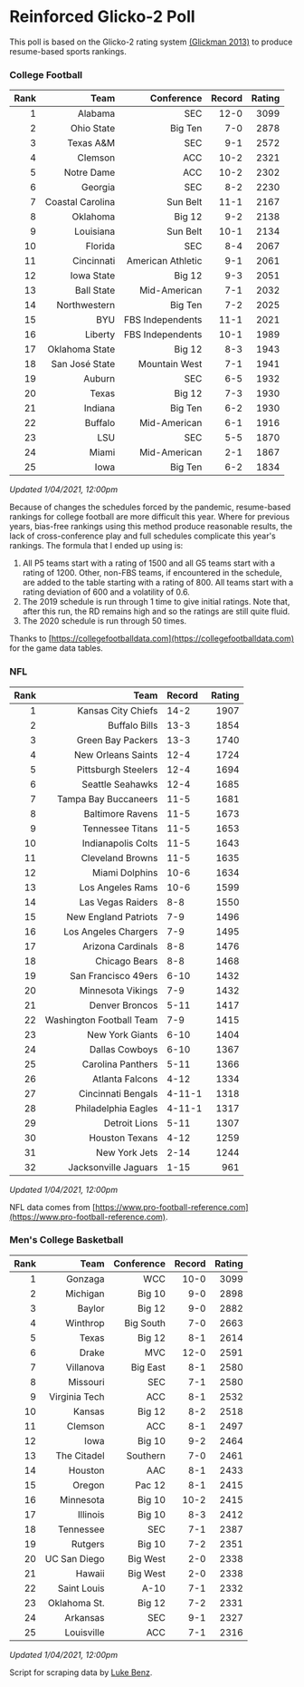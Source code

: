 # Reinforced Glicko-2 Poll

This poll is based on the Glicko-2 rating system [\(Glickman 2013\)](http://glicko.net/glicko/glicko2.pdf) to produce resume-based sports rankings.

### College Football
| Rank  | Team                 | Conference           | Record   | Rating |
| ---:  | ---:                 | ---:                 | ---:     | ---:   |
| 1     | Alabama              | SEC                  | 12-0     | 3099   |
| 2     | Ohio State           | Big Ten              | 7-0      | 2878   |
| 3     | Texas A&M            | SEC                  | 9-1      | 2572   |
| 4     | Clemson              | ACC                  | 10-2     | 2321   |
| 5     | Notre Dame           | ACC			      | 10-2     | 2302   |
| 6     | Georgia              | SEC                  | 8-2      | 2230   |
| 7     | Coastal Carolina     | Sun Belt             | 11-1     | 2167   |
| 8     | Oklahoma             | Big 12               | 9-2      | 2138   |
| 9     | Louisiana            | Sun Belt             | 10-1     | 2134   |
| 10    | Florida              | SEC                  | 8-4      | 2067   |
| 11    | Cincinnati           | American Athletic    | 9-1      | 2061   |
| 12    | Iowa State           | Big 12               | 9-3      | 2051   |
| 13    | Ball State           | Mid-American         | 7-1      | 2032   |
| 14    | Northwestern         | Big Ten              | 7-2      | 2025   |
| 15    | BYU                  | FBS Independents     | 11-1     | 2021   |
| 16    | Liberty              | FBS Independents     | 10-1     | 1989   |
| 17    | Oklahoma State       | Big 12               | 8-3      | 1943   |
| 18    | San José State       | Mountain West        | 7-1      | 1941   |
| 19    | Auburn               | SEC                  | 6-5      | 1932   |
| 20    | Texas                | Big 12               | 7-3      | 1930   |
| 21    | Indiana              | Big Ten              | 6-2      | 1930   |
| 22    | Buffalo              | Mid-American         | 6-1      | 1916   |
| 23    | LSU                  | SEC                  | 5-5      | 1870   |
| 24    | Miami		           | Mid-American         | 2-1      | 1867   |
| 25    | Iowa                 | Big Ten              | 6-2      | 1834   |
_Updated 1/04/2021, 12:00pm_

Because of changes the schedules forced by the pandemic, resume-based rankings for college football are more difficult this year. Where for previous years, bias-free rankings using this method produce reasonable results, the lack of cross-conference play and full schedules complicate this year's rankings. The formula that I ended up using is:

1. All P5 teams start with a rating of 1500 and all G5 teams start with a rating of 1200. Other, non-FBS teams, if encountered in the schedule, are added to the table starting with a rating of 800. All teams start with a rating deviation of 600 and a volatility of 0.6.
2. The 2019 schedule is run through 1 time to give initial ratings. Note that, after this run, the RD remains high and so the ratings are still quite fluid.
3. The 2020 schedule is run through 50 times.

Thanks to [https://collegefootballdata.com](https://collegefootballdata.com) for the game data tables.

### NFL
| Rank  | Team                       | Record   | Rating |
| ---:  | ---:                       | :---     | ---:   |
| 1     | Kansas City Chiefs         | 14-2     | 1907   |
| 2     | Buffalo Bills              | 13-3     | 1854   |
| 3     | Green Bay Packers          | 13-3     | 1740   |
| 4     | New Orleans Saints         | 12-4     | 1724   |
| 5     | Pittsburgh Steelers        | 12-4     | 1694   |
| 6     | Seattle Seahawks           | 12-4     | 1685   |
| 7     | Tampa Bay Buccaneers       | 11-5     | 1681   |
| 8     | Baltimore Ravens           | 11-5     | 1673   |
| 9     | Tennessee Titans           | 11-5     | 1653   |
| 10    | Indianapolis Colts         | 11-5     | 1643   |
| 11    | Cleveland Browns           | 11-5     | 1635   |
| 12    | Miami Dolphins             | 10-6     | 1634   |
| 13    | Los Angeles Rams           | 10-6     | 1599   |
| 14    | Las Vegas Raiders          | 8-8      | 1550   |
| 15    | New England Patriots       | 7-9      | 1496   |
| 16    | Los Angeles Chargers       | 7-9      | 1495   |
| 17    | Arizona Cardinals          | 8-8      | 1476   |
| 18    | Chicago Bears              | 8-8      | 1468   |
| 19    | San Francisco 49ers        | 6-10     | 1432   |
| 20    | Minnesota Vikings          | 7-9      | 1432   |
| 21    | Denver Broncos             | 5-11     | 1417   |
| 22    | Washington Football Team   | 7-9      | 1415   |
| 23    | New York Giants            | 6-10     | 1404   |
| 24    | Dallas Cowboys             | 6-10     | 1367   |
| 25    | Carolina Panthers          | 5-11     | 1366   |
| 26    | Atlanta Falcons            | 4-12     | 1334   |
| 27    | Cincinnati Bengals         | 4-11-1   | 1318   |
| 28    | Philadelphia Eagles        | 4-11-1   | 1317   |
| 29    | Detroit Lions              | 5-11     | 1307   |
| 30    | Houston Texans             | 4-12     | 1259   |
| 31    | New York Jets              | 2-14     | 1244   |
| 32    | Jacksonville Jaguars       | 1-15     | 961    |
_Updated 1/04/2021, 12:00pm_

NFL data comes from [https://www.pro-football-reference.com](https://www.pro-football-reference.com).

### Men's College Basketball
| Rank  | Team                 | Conference | Record   | Rating |
| ---:  | ---:                 | ---:       | ---:     | ---:   |
| 1     | Gonzaga              | WCC        | 10-0     | 3099   |
| 2     | Michigan             | Big 10     | 9-0      | 2898   |
| 3     | Baylor               | Big 12     | 9-0      | 2882   |
| 4     | Winthrop             | Big South  | 7-0      | 2663   |
| 5     | Texas                | Big 12     | 8-1      | 2614   |
| 6     | Drake                | MVC        | 12-0     | 2591   |
| 7     | Villanova            | Big East   | 8-1      | 2580   |
| 8     | Missouri             | SEC        | 7-1      | 2580   |
| 9     | Virginia Tech        | ACC        | 8-1      | 2532   |
| 10    | Kansas               | Big 12     | 8-2      | 2518   |
| 11    | Clemson              | ACC        | 8-1      | 2497   |
| 12    | Iowa                 | Big 10     | 9-2      | 2464   |
| 13    | The Citadel          | Southern   | 7-0      | 2461   |
| 14    | Houston              | AAC        | 8-1      | 2433   |
| 15    | Oregon               | Pac 12     | 8-1      | 2415   |
| 16    | Minnesota            | Big 10     | 10-2     | 2415   |
| 17    | Illinois             | Big 10     | 8-3      | 2412   |
| 18    | Tennessee            | SEC        | 7-1      | 2387   |
| 19    | Rutgers              | Big 10     | 7-2      | 2351   |
| 20    | UC San Diego         | Big West   | 2-0      | 2338   |
| 21    | Hawaii               | Big West   | 2-0      | 2338   |
| 22    | Saint Louis          | A-10       | 7-1      | 2332   |
| 23    | Oklahoma St.         | Big 12     | 7-2      | 2331   |
| 24    | Arkansas             | SEC        | 9-1      | 2327   |
| 25    | Louisville           | ACC        | 7-1      | 2316   |
_Updated 1/04/2021, 12:00pm_

Script for scraping data by [Luke Benz](https://github.com/lbenz730/NCAA_Hoops).
